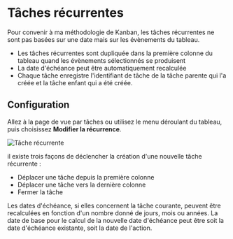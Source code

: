 Tâches récurrentes
===============

Pour convenir à ma méthodologie de Kanban, les tâches récurrentes ne sont pas basées sur une date mais sur les évènements du tableau.

- Les tâches récurrentes sont dupliquée dans la première colonne du tableau quand les évènements sélectionnés se produisent
- La date d'échéance peut être automatiquement recalculée
- Chaque tâche enregistre l'identifiant de tâche de la tâche parente qui l'a créée et la tâche enfant qui a été créée.

Configuration
-------------

Allez à la page de vue par tâches ou utilisez le menu déroulant du tableau, puis choisissez **Modifier la récurrence**.

![Tâche récurrente](http://kanboard.net/screenshots/documentation/recurring-tasks.png)

il existe trois façons de déclencher la création d'une nouvelle tâche récurrente :

- Déplacer une tâche depuis la première colonne
- Déplacer une tâche vers la dernière colonne
- Fermer la tâche

Les dates d'échéance, si elles concernent la tâche courante, peuvent être recalculées en fonction d'un nombre donné de jours, mois ou années.
La date de base pour le calcul de la nouvelle date d'échéance peut être soit la date d'échéance existante, soit la date de l'action.

